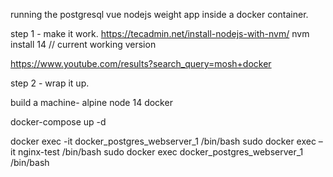 running the postgresql vue nodejs weight app inside a docker container.

step 1 - make it work.
https://tecadmin.net/install-nodejs-with-nvm/
nvm install 14 // current working version

https://www.youtube.com/results?search_query=mosh+docker

step 2 - wrap it up.

<!-- docker image prune -a -->

build a machine-
alpine
node 14
docker

docker-compose up -d

<!-- --name postweight -->

<!-- docker run [OPTIONS] IMAGE [COMMAND] [ARG...] -->
<!-- sudo docker run ––name post-weight -d /bin/bash -->

docker exec -it docker_postgres_webserver_1 /bin/bash
sudo docker exec –it nginx-test /bin/bash
sudo docker exec docker_postgres_webserver_1 /bin/bash
